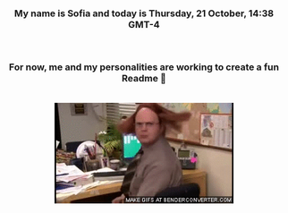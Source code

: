


<div align="center">
<h3 >My name is Sofia and today is Thursday, 21 October, 14:38 GMT-4</h3><br>
<h3 >For now, me and my personalities are working to create a fun Readme 👋
</h3><br>
<img src='img/dwight.gif' alt='working...'/>
</div>
